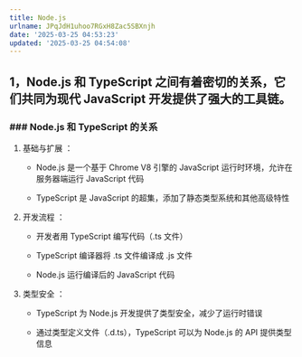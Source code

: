 ```yaml
---
title: Node.js
urlname: JPqJdH1uhoo7RGxH8Zac5SBXnjh
date: '2025-03-25 04:53:23'
updated: '2025-03-25 04:54:08'
---
```

## 1，Node.js 和 TypeScript 之间有着密切的关系，它们共同为现代 JavaScript 开发提供了强大的工具链。

### ### Node.js 和 TypeScript 的关系
1. 基础与扩展 ：

   - Node.js 是一个基于 Chrome V8 引擎的 JavaScript 运行时环境，允许在服务器端运行 JavaScript 代码

   - TypeScript 是 JavaScript 的超集，添加了静态类型系统和其他高级特性

2. 开发流程 ：

   - 开发者用 TypeScript 编写代码（.ts 文件）

   - TypeScript 编译器将 .ts 文件编译成 .js 文件

   - Node.js 运行编译后的 JavaScript 代码

3. 类型安全 ：

   - TypeScript 为 Node.js 开发提供了类型安全，减少了运行时错误

   - 通过类型定义文件（.d.ts），TypeScript 可以为 Node.js 的 API 提供类型信息
